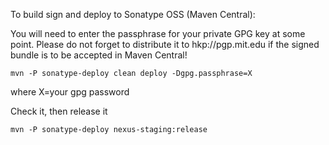 
To build sign and deploy to Sonatype OSS (Maven Central):

You will need to enter the passphrase for your private GPG key at some point.
Please do not forget to distribute it to hkp://pgp.mit.edu if the signed
bundle is to be accepted in Maven Central!

```shell
mvn -P sonatype-deploy clean deploy -Dgpg.passphrase=X
```
where X=your gpg password


Check it, then release it

```shell
mvn -P sonatype-deploy nexus-staging:release
```
